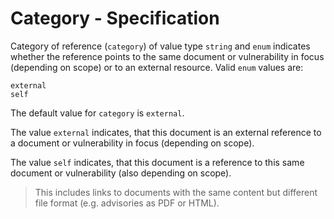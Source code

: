 # Category - Specification

Category of reference (`category`) of value type `string` and `enum` indicates whether the reference points to the same
document or vulnerability in focus (depending on scope) or to an external resource.
Valid `enum` values are:

```
external
self
```

The default value for `category` is `external`.

The value `external` indicates, that this document is an external reference to a document or vulnerability in focus
(depending on scope).

The value `self` indicates, that this document is a reference to this same document or vulnerability (also depending on
scope).

> This includes links to documents with the same content but different file format (e.g. advisories as PDF or HTML).
